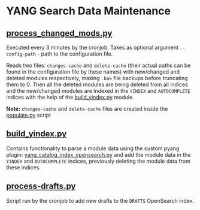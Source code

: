 # YANG Search Data Maintenance

## [process_changed_mods.py](https://github.com/YangCatalog/backend/blob/master/opensearch_indexing/process_changed_mods.py)

Executed every 3 minutes by the cronjob. Takes as optional argument `--config-path` - path to the configuration file.

Reads two files: `changes-cache` and `delete-cache` (their actual paths can be found in the configuration file by these names)
with new/changed and deleted modules respectively, making `.bak` file backups before truncating them to 0. Then all the deleted
modules are being deleted from all indices and the new/changed modules are indexed in the `YINDEX` and `AUTOCOMPLETE` indices
with the help of the [build_yindex.py](https://github.com/YangCatalog/backend/blob/master/opensearch_indexing/build_yindex.py) module.

**Note:** `changes-cache` and `delete-cache` files are created inside the
[populate.py](https://github.com/YangCatalog/backend/blob/master/parseAndPopulate/populate.py) script

## [build_yindex.py](https://github.com/YangCatalog/backend/blob/master/opensearch_indexing/build_yindex.py)

Contains functionality to parse a module data using the custom pyang plugin: [yang_catalog_index_opensearch.py](https://github.com/YangCatalog/backend/blob/master/opensearch_indexing/pyang_plugin/yang_catalog_index_opensearch.py)
and add the module data in the `YINDEX` and `AUTOCOMPLETE` indices, previously deleting the module data from these indices.

## [process-drafts.py](https://github.com/YangCatalog/backend/blob/master/opensearch_indexing/process-drafts.py)

Script run by the cronjob to add new drafts to the `DRAFTS` OpenSearch index.
